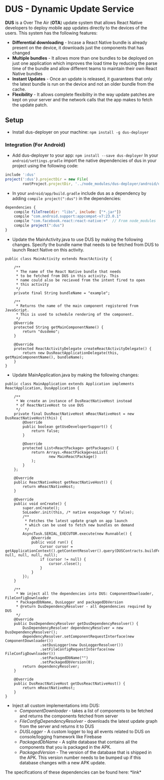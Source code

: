 # DUS - Dynamic Update Service
__DUS__ is a Over The Air (__OTA__) update system that allows React Native developers to deploy mobile app updates directly to the devices of the users. This system has the following features:

* __Differential downloading__ - Incase a React Native bundle is already present on the device, it downloads just the components that has changed
* __Multiple bundles__ - It allows more than one bundles to be deployed on just one application which improves the load time by reducing the parse time of the bundle and allow different teams to maintain their own React Native bundles
* __Instant Updates__ - Once an update is released, it guarantees that only the latest bundle is run on the device and not an older bundle from the cache.
* __Flexibility__ - It allows complete flexibility in the way update patches are kept on your server and the network calls that the app makes to fetch the update patch.

## Setup

* Install dus-deployer on your machine: ```npm install -g dus-deployer```

### Integration (For Android)
* Add dus-deployer to your app: ```npm install --save dus-deployer```
In your ``android/settings.gradle`` import the native dependencies of dus in your project using the following code:
```javascript   
include ':dus'
project(':dus').projectDir = new File(
        rootProject.projectDir, '../node_modules/dus-deployer/android/dus')
```

* In your ``android/app/build.gradle`` include dus as a dependency by adding ``compile project(":dus")`` in the dependencies:
```javascript
dependencies {
    compile fileTree(dir: "libs", include: ["*.jar"])
    compile "com.android.support:appcompat-v7:23.0.1"
    compile "com.facebook.react:react-native:+"  // From node_modules
    compile project(":dus")
}
```

* Update the MainActivity.java to use DUS by making the following changes. Specify the bundle name that needs to be fetched from DUS to launch React Native on this activity.
```
public class MainActivity extends ReactActivity {

    /**
     * The name of the React Native bundle that needs
     * to be fetched from DUS in this activity. This
     * name could also be recieved from the intent fired to open
     * this activity
     */
    private final String bundleName = "example";

    /**
     * Returns the name of the main component registered from JavaScript.
     * This is used to schedule rendering of the component.
     */
    @Override
    protected String getMainComponentName() {
        return "dusdemo";
    }

    @Override
    protected ReactActivityDelegate createReactActivityDelegate() {
        return new DusReactApplicationDelegate(this, getMainComponentName(), bundleName);
    }
}
```
* Update MainApplication.java by making the following changes:
```
public class MainApplication extends Application implements ReactApplication, DusApplication {

    /**
     * We create an instance of DusReactNativeHost instead
     * of ReactNativeHost to use DUS
     */
    private final DusReactNativeHost mReactNativeHost = new DusReactNativeHost(this) {
        @Override
        public boolean getUseDeveloperSupport() {
            return false;
        }

        @Override
        protected List<ReactPackage> getPackages() {
            return Arrays.<ReactPackage>asList(
                    new MainReactPackage()
            );
        }
    };

    @Override
    public ReactNativeHost getReactNativeHost() {
        return mReactNativeHost;
    }

    @Override
    public void onCreate() {
        super.onCreate();
        SoLoader.init(this, /* native exopackage */ false);
        /**
         * Fetches the latest update graph on app launch
         * which can be used to fetch new bundles on demand
         */
        AsyncTask.SERIAL_EXECUTOR.execute(new Runnable() {
            @Override
            public void run() {
                Cursor cursor = getApplicationContext().getContentResolver().query(DUSContracts.buildFetchUpdateGraphUri(), null, null, null, null);
                if (cursor != null) {
                    cursor.close();
                }
            }
        });
    }

    /**
     * We inject all the dependencies into DUS: ComponentDownloader, FileConfigDownloader
     * PackagedDbName, DusLogger and packagedDbVersion
     * @return DusDependencyResolver - all dependencies required by DUS
     */
    @Override
    public DusDependencyResolver getDusDependencyResolver() {
        DusDependencyResolver dependencyResolver = new DusDependencyResolver();
        dependencyResolver.setComponentRequestInterface(new ComponentDownloader())
                .setDusLogger(new DusLoggerResolver())
                .setFileConfigRequestInterface(new FileConfigDownloader())
                .setPackagedDbName("")
                .setPackagedDbVersion(0);
        return dependencyResolver;
    }

    @Override
    public DusReactNativeHost getDusReactNativeHost() {
        return mReactNativeHost;
    }
}
```
* Inject all custom implementations into DUS:
	* _ComponentDownloader_ - takes a list of components to be fetched and returns the components fetched from server
	* _FileConfigDependencyResolver_ - downloads the latest update graph from the server and returns it to DUS
	* _DUSLogger_ - A custom logger to log all events related to DUS on console/logging framework like Firebase
	* _PackagedDbName_ - A sqlite database that contains all the components that you is packaged in the APK.
	* _PackagedVersion_ - The version of the database that is shipped in the APK. This version number needs to be bumped up if this database changes with a new APK update.

The specifications of these dependencies can be found here: \*link\*